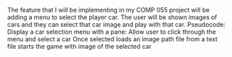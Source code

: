 The feature that I will be implementing in my COMP 055 project will be adding a menu to select the player car.
The user will be shown images of cars and they can select that car image and play with that car.
Pseudocode:
Display a car selection menu with a pane:
	Allow user to click through the menu and select a car 
Once selected loads an image path file from a text file
starts the game with image of the selected car
